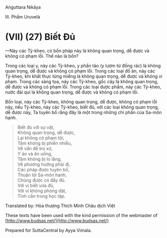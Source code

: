 Aṅguttara Nikāya

III. Phẩm Uruvelà

# (VII) (27) Biết Ðủ

—Này các Tỷ-kheo, có bốn pháp này là không quan trọng, dễ được và không có phạm lỗi. Thế nào là bốn?

Trong các loại y, này các Tỷ-kheo, y phấn tảo (y lượm từ đống rác) là không quan trọng, dễ được và không có phạm lỗi. Trong các loại đồ ăn, này các Tỷ-kheo, khi khất thực từng miếng là không quan trọng, dễ được và không vi phạm. Trong các sàng tọa, này các Tỷ-kheo, gốc cây là không quan trọng, dễ được và không có phạm lỗi. Trong các loại dược phẩm, này các Tỷ-kheo, nước đái quỉ là không quan trọng, dễ được và không có phạm lỗi.

Bốn loại, này các Tỷ-kheo, không quan trọng, dễ được, không có phạm lỗi này, nếu Tỷ-kheo, này các Tỷ-kheo, biết đủ, với các loại không quan trọng, dễ được này, Ta tuyên bố rằng đây là một trong những chi phần của Sa-môn hạnh.

> Biết đủ với sự vật,  
> Không quan trọng, dễ được,  
> Lại không có phạm tội,  
> Tâm không bị phiền nhiễu,  
> Về vấn đề trú xứ,  
> Y áo và ăn uống,  
> Tâm không bị lo lắng,  
> Về phương hướng phải đi,  
> Các pháp được tuyên bố,  
> Thuận lợi Sa-môn hạnh,  
> Chúng được có đầy đủ.  
> Với vị biết vừa đủ,  
> Với vị không phóng dật,  
> Tinh cần trong học tập.

Translated by: Hòa thượng Thích Minh Châu dịch Việt

These texts have been used with the kind permission of the webmaster of [http://www.budsas.net/](http://www.budsas.net/)

Prepared for SuttaCentral by Ayya Vimala.